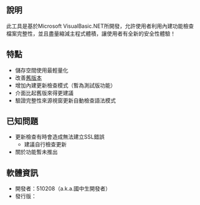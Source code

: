## 說明
此工具是基於Microsoft VisualBasic.NET所開發，允許使用者利用內建功能檢查檔案完整性，並且盡量縮減主程式體積，讓使用者有全新的安全性體驗！
## 特點
- 儲存空間使用最輕量化
- 改善[舊版本](https://github.com/510208/md5hashing-new)
- 增加內建更新檢查模式（暫為測試版功能）
- 介面比起舊版來得更建議
- 驗證完整性來源視窗更新自動檢查語法模式
## 已知問題
* 更新檢查有時會造成無法建立SSL錯誤
    * 建議自行檢查更新
* 關於功能暫未推出
## 軟體資訊
- 開發者：510208（a.k.a.國中生開發者）
- 發行版：